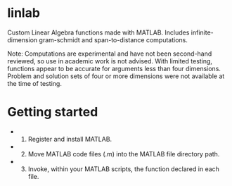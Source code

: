 # linlab

Custom Linear Algebra functions made with MATLAB. Includes infinite-dimension gram-schmidt and span-to-distance computations. 

Note: Computations are experimental and have not been second-hand reviewed, so use in academic work is not advised. With limited testing, functions appear to be accurate for arguments less than four dimensions. Problem and solution sets of four or more dimensions were not available at the time of testing.

# Getting started

* 1. Register and install MATLAB.
* 2. Move MATLAB code files (.m) into the MATLAB file directory path.
* 3. Invoke, within your MATLAB scripts, the function declared in each file.
